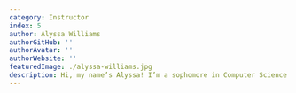 ```yaml
---
category: Instructor
index: 5
author: Alyssa Williams
authorGitHub: ''
authorAvatar: ''
authorWebsite: ''
featuredImage: ./alyssa-williams.jpg
description: Hi, my name’s Alyssa! I’m a sophomore in Computer Science at Clemson and I’m interested in programming and teaching what I know!
---
```

